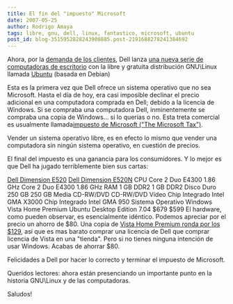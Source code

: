 ```yaml
---
title: El fin del "impuesto" Microsoft
date: 2007-05-25
author: Rodrigo Amaya
tags: libre, gnu, dell, linux, fantastico, microsoft, ubuntu
post_id: blog-3515952828243908885.post-2191688278241384692
---
```


Ahora, por la [demanda de los clientes](https://www.ideastorm.com/), Dell lanza [una nueva serie de computadoras de escritorio](https://www.dell.com/ubuntu) con la libre y gratuita distribución GNU\Linux llamada [Ubuntu](https://www.ubuntu.com/) (basada en Debian)

Esta es la primera vez que Dell ofrece un sistema operativo que no sea Microsoft. Hasta el día de hoy, era casi imposible declinar el precio adicional en una computadora comprada en Dell; debido a la licencia de Windows. Si se compraba una computadora Dell, inminentemente se compraba una copia de Windows... si lo querías o no. Esta treta comercial es usualmente llamada[impuesto de Microsoft ("The Microsoft Tax")](https://www.freesoftwaremagazine.com/blogs/the_microsoft_tax_revisited).

Vender un sistema operativo libre, es en efecto lo mismo que vender una computadora sin ningún sistema operativo, en cuestión de precios.

El final del impuesto es una ganancia para los consumidores. Y lo mejor es que Dell ha jugado terriblemente bien sus cartas:

[Dell Dimension E520](https://configure.us.dell.com/dellstore/config.aspx?c=us&cs=19&amp;l=en&oc=DDCWAA3&s=dhs) [Dell Dimension E520N](https://configure.us.dell.com/dellstore/config.aspx?c=us&cs=19&amp;kc=6V440&l=en&oc=DDCWAV3&s=dhs) CPU Core 2 Duo E4300 1.86 GHz Core 2 Duo E4300 1.86 GHz RAM 1 GB DDR2 1 GB DDR2 Disco Duro 250 GB 250 GB Media CD-RW/DVD CD-RW/DVD Vídeo Chip Integrado Intel GMA X3000 Chip Integrado Intel GMA 950 Sistema Operativo Windows Vista Home Premium Ubuntu Desktop Edition 7.04 $679 $599 El hardware, como pueden observar, es esencialmente idéntico. Podemos apreciar por el precio un ahorro de $80. Una copia de [Vista Home Premium ronda por los $129](https://www.google.com/products?q=vista+home+premium+oem), así que es mas barato comprar una licencia de Dell que comprar licencia de Vista en una "tienda". Pero si no tienes ninguna intención de usar Windows. Acabas de ahorrar $80.

Felicidades a Dell por hacer lo correcto y terminar el impuesto de Microsoft.

Queridos lectores: ahora están presenciando un importante punto en la historia GNU\Linux y de las computadoras.

Saludos!